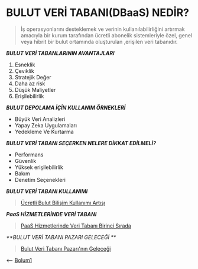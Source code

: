 # **BULUT VERİ TABANI(DBaaS) NEDİR?**

> İş operasyonlarını desteklemek ve verinin kullanılabilirliğini artırmak amacıyla bir kurum tarafından ücretli abonelik sistemleriyle özel, genel veya hibrit bir bulut ortamında oluşturulan ,erişilen veri tabanıdır.

_**BULUT VERİ TABANLARININ AVANTAJLARI**_

1. Esneklik
2. Çeviklik
3. Stratejik Değer
4. Daha az risk
5. Düşük Maliyetler
6. Erişilebilirlik

_**BULUT DEPOLAMA İÇİN KULLANIM ÖRNEKLERİ**_

* Büyük Veri Analizleri
* Yapay Zeka Uygulamaları
* Yedekleme Ve Kurtarma

_**BULUT VERİ TABANI SEÇERKEN NELERE DİKKAT EDİLMELİ?**_

* Performans
* Güvenlik
* Yüksek erişilebilirlik
* Bakım
* Denetim Seçenekleri

_**BULUT VERİ TABANI KULLANIMI**_

> [Ücretli Bulut Bilişim Kullanımı Artışı ](https://data.tuik.gov.tr/Bulten/Index?p=Girisimlerde-Bilisim-Teknolojileri-Kullanim-Arastirmasi-2021-37435)

_**PaaS HİZMETLERİNDE VERİ TABANI**_

> [PaaS Hizmetlerinde Veri Tabanı Birinci Sırada](https://www.flexera.com/blog/cloud/cloud-computing-trends-2022-state-of-the-cloud-report/)


_**BULUT VERİ TABANI PAZARI GELECEĞİ **_

> [Bulut Veri Tabanı Pazarı'nın Geleceği](https://www.marketsandmarkets.com/Market-Reports/cloud-database-as-a-service-dbaas-market-1112.html)

<-- [Bolum1](https://github.com/MERTTUTUM/Bulut-Bilisim-Nedir-/blob/main/Bolum1.md)

